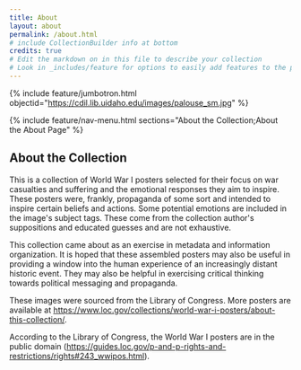 ```yaml
---
title: About
layout: about
permalink: /about.html
# include CollectionBuilder info at bottom
credits: true
# Edit the markdown on in this file to describe your collection
# Look in _includes/feature for options to easily add features to the page
---
```


{% include feature/jumbotron.html objectid="https://cdil.lib.uidaho.edu/images/palouse_sm.jpg" %}

{% include feature/nav-menu.html sections="About the Collection;About the About Page" %}

## About the Collection

This is a collection of World War I posters selected for their focus on war casualties and suffering and the emotional responses they aim to inspire. These posters were, frankly, propaganda of some sort and intended to inspire certain beliefs and actions. Some potential emotions are included in the image's subject tags. These come from the collection author's suppositions and educated guesses and are not exhaustive.

This collection came about as an exercise in metadata and information organization. It is hoped that these assembled posters may also be useful in providing a window into the human experience of an increasingly distant historic event. They may also be helpful in exercising critical thinking towards political messaging and propaganda.

These images were sourced from the Library of Congress. More posters are available at https://www.loc.gov/collections/world-war-i-posters/about-this-collection/.

According to the Library of Congress, the World War I posters are in the public domain (https://guides.loc.gov/p-and-p-rights-and-restrictions/rights#243_wwipos.html).

